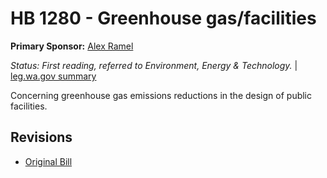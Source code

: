 # HB 1280 - Greenhouse gas/facilities
**Primary Sponsor:** [Alex Ramel](/person/leg/alex.ramel.md)

*Status: First reading, referred to Environment, Energy & Technology.* | [leg.wa.gov summary](https://app.leg.wa.gov/billsummary?BillNumber=1280&Year=2021)

Concerning greenhouse gas emissions reductions in the design of public facilities.

## Revisions
* [Original Bill](1/)